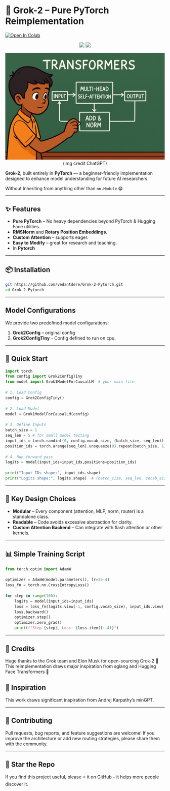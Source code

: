 # 🚀 Grok-2 – Pure PyTorch Reimplementation

[![Open In Colab](https://colab.research.google.com/assets/colab-badge.svg)](https://colab.research.google.com/drive/15g8I1cXcC1p2wvjQst8GPlWV2bEgD4Ke?usp=sharing)


<p align="center">
  <img src="https://img.shields.io/badge/PyTorch-2.x-red?style=for-the-badge&logo=pytorch" />
  <img src="https://img.shields.io/badge/Python-3.9+-blue?style=for-the-badge&logo=python" />
</p>

<p align="center">
    <img src="./assets/img1.png">
    (img credit ChatGPT)
</p>


**Grok-2**, built entirely in **PyTorch** — a beginner-friendly implementation designed to enhance model understanding for future AI researchers. 

Without Inheriting from anything other than `nn.Module` 😁



---

## ✨ Features

* **Pure PyTorch** – No heavy dependencies beyond PyTorch & Hugging Face utilities.
* **RMSNorm** and **Rotary Position Embeddings**.
* **Custom Attention** – supports eager.
* **Easy to Modify** – great for research and teaching.
* In **Pytorch**
---


## 📦 Installation

```bash
git https://github.com/vedantdere/Grok-2-Pytorch.git
cd Grok-2-Pytorch
```

---
## Model Configurations

We provide two predefined model configurations:

1. **Grok2Config** – original config
2. **Grok2ConfigTiny** - Config defined to run on cpu.

---

## 🚀 Quick Start

```python
import torch
from config import Grok2ConfigTiny
from model import Grok1ModelForCausalLM  # your main file

# 1. Load Config
config = Grok2ConfigTiny()

# 2. Load Model
model = Grok1ModelForCausalLM(config)

# 3. Define Inputs
batch_size = 1
seq_len = 5 # for small model testing
input_ids = torch.randint(0, config.vocab_size, (batch_size, seq_len))
position_ids = torch.arange(seq_len).unsqueeze(0).repeat(batch_size, 1)  # shape: [batch_size, seq_len]

# 4. Run forward pass
logits = model(input_ids=input_ids,positions=position_ids)

print("Input IDs shape:", input_ids.shape)
print("Logits shape:", logits.shape)  # (batch_size, seq_len, vocab_size)
```

---

## 🧠 Key Design Choices

* **Modular** – Every component (attention, MLP, norm, router) is a standalone class.
* **Readable** – Code avoids excessive abstraction for clarity.
* **Custom Attention Backend** – Can integrate with flash attention or other kernels.

---

## 📊 Simple Training Script

```python
from torch.optim import AdamW

optimizer = AdamW(model.parameters(), lr=3e-4)
loss_fn = torch.nn.CrossEntropyLoss()

for step in range(100):
    logits = model(input_ids=input_ids)
    loss = loss_fn(logits.view(-1, config.vocab_size), input_ids.view(-1))
    loss.backward()
    optimizer.step()
    optimizer.zero_grad()
    print(f"Step {step}, Loss: {loss.item():.4f}")
```

----

## 🙏 Credits
Huge thanks to the Grok team and Elon Musk for open-sourcing Grok-2 🙌
This reimplementation draws major inspiration from sglang and Hugging Face Transformers 🚀

## 🙌 Inspiration

This work draws significant inspiration from Andrej Karpathy’s minGPT.


---

## 🤝 Contributing

Pull requests, bug reports, and feature suggestions are welcome!
If you improve the architecture or add new routing strategies, please share them with the community.

---

## 🌟 Star the Repo

If you find this project useful, please ⭐ it on GitHub – it helps more people discover it.